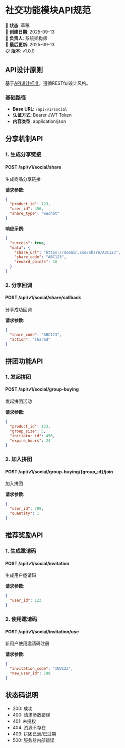 # 社交功能模块API规范

📝 **状态**: 草稿  
📅 **创建日期**: 2025-09-13  
👤 **负责人**: 系统架构师  
🔄 **最后更新**: 2025-09-13  
📋 **版本**: v1.0.0  

## API设计原则

基于[API设计标准](../../standards/api-standards.md)，遵循RESTful设计风格。

### 基础路径
- **Base URL**: `/api/v1/social`
- **认证方式**: Bearer JWT Token
- **内容类型**: application/json

## 分享机制API

### 1. 生成分享链接
#### POST /api/v1/social/share
生成商品分享链接

**请求参数**:
```json
{
  "product_id": 123,
  "user_id": 456,
  "share_type": "wechat"
}
```

**响应示例**:
```json
{
  "success": true,
  "data": {
    "share_url": "https://domain.com/share/ABC123",
    "share_code": "ABC123",
    "reward_points": 10
  }
}
```

### 2. 分享回调
#### POST /api/v1/social/share/callback
分享成功回调

**请求参数**:
```json
{
  "share_code": "ABC123",
  "action": "shared"
}
```

## 拼团功能API

### 1. 发起拼团
#### POST /api/v1/social/group-buying
发起拼团活动

**请求参数**:
```json
{
  "product_id": 123,
  "group_size": 5,
  "initiator_id": 456,
  "expire_hours": 24
}
```

### 2. 加入拼团
#### POST /api/v1/social/group-buying/{group_id}/join
加入拼团

**请求参数**:
```json
{
  "user_id": 789,
  "quantity": 1
}
```

## 推荐奖励API

### 1. 生成邀请码
#### POST /api/v1/social/invitation
生成用户邀请码

**请求参数**:
```json
{
  "user_id": 123
}
```

### 2. 使用邀请码
#### POST /api/v1/social/invitation/use
新用户使用邀请码注册

**请求参数**:
```json
{
  "invitation_code": "INV123",
  "new_user_id": 789
}
```

## 状态码说明

- 200: 成功
- 400: 请求参数错误
- 401: 未授权
- 404: 资源不存在
- 409: 拼团已满/已过期
- 500: 服务器内部错误
